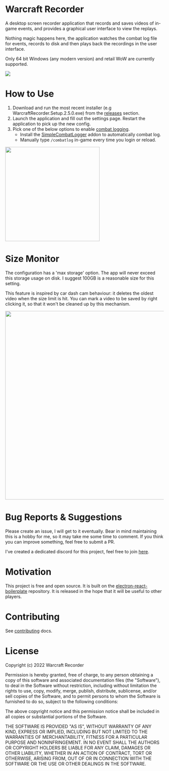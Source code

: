 # Warcraft Recorder

A desktop screen recorder application that records and saves videos of in-game events, and provides a graphical user interface to view the replays. 

Nothing magic happens here, the application watches the combat log file for events, records to disk and then plays back the recordings in the user interface.

Only 64 bit Windows (any modern version) and retail WoW are currently supported. 

![](https://i.imgur.com/0Z6w1bU.png)

#  How to Use
1. Download and run the most recent installer (e.g WarcraftRecorder.Setup.2.5.0.exe) from the [releases](https://github.com/aza547/wow-recorder/releases) section.
1. Launch the application and fill out the settings page. Restart the application to pick up the new config.
1. Pick one of the below options to enable [combat logging](https://wowwiki-archive.fandom.com/wiki/Combat_Log). 
    - Install the [SimpleCombatLogger](https://www.curseforge.com/wow/addons/simplecombatlogger) addon to automatically combat log.
    - Manually type `/combatlog` in-game every time you login or reload.

<img src="https://i.imgur.com/053UaYq.png" width="300">

#  Size Monitor

The configuration has a 'max storage' option. The app will never exceed this storage usage on disk. I suggest 100GB is a reasonable size for this setting. 

This feature is inspired by car dash cam behaviour: it deletes the oldest video when the size limit is hit. You can mark a video to be saved by right clicking it, so that it won't be cleaned up by this mechanism.

<img src="https://i.imgur.com/iqe8COL.png" width="600">

# Bug Reports & Suggestions

Please create an issue, I will get to it eventually. Bear in mind maintaining this is a hobby for me, so it may take me some time to comment. If you think you can improve something, feel free to submit a PR.

I've created a dedicated discord for this project, feel free to join [here](https://discord.gg/NPha7KdjVk).

# Motivation

This project is free and open source. It is built on the [electron-react-boilerplate](https://github.com/electron-react-boilerplate/electron-react-boilerplate) repository. It is released in the hope that it will be useful to other players.

# Contributing

See [contributing](https://github.com/aza547/wow-recorder/blob/main/CONTRIBUTING.md) docs.

# License

Copyright (c) 2022 Warcraft Recorder

Permission is hereby granted, free of charge, to any person obtaining a copy of this software and associated documentation files (the "Software"), to deal in the Software without restriction, including without limitation the rights to use, copy, modify, merge, publish, distribute, sublicense, and/or sell copies of the Software, and to permit persons to whom the Software is furnished to do so, subject to the following conditions: 

The above copyright notice and this permission notice shall be included in all copies or substantial portions of the Software.

THE SOFTWARE IS PROVIDED "AS IS", WITHOUT WARRANTY OF ANY KIND, EXPRESS OR IMPLIED, INCLUDING BUT NOT LIMITED TO THE WARRANTIES OF MERCHANTABILITY, FITNESS FOR A PARTICULAR PURPOSE AND NONINFRINGEMENT. IN NO EVENT SHALL THE AUTHORS OR COPYRIGHT HOLDERS BE LIABLE FOR ANY CLAIM, DAMAGES OR OTHER LIABILITY, WHETHER IN AN ACTION OF CONTRACT, TORT OR OTHERWISE, ARISING FROM, OUT OF OR IN CONNECTION WITH THE SOFTWARE OR THE USE OR OTHER DEALINGS IN THE SOFTWARE.